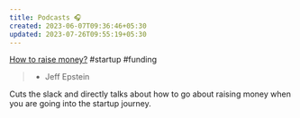 ```yaml
---
title: Podcasts 🎧
created: 2023-06-07T09:36:46+05:30
updated: 2023-07-26T09:55:19+05:30
---
```


[How to raise money?](https://www.youtube.com/watch?v=EoquIYtjM7w) #startup #funding

> - Jeff Epstein

Cuts the slack and directly talks about how to go about raising money when you are going into the startup journey. 


